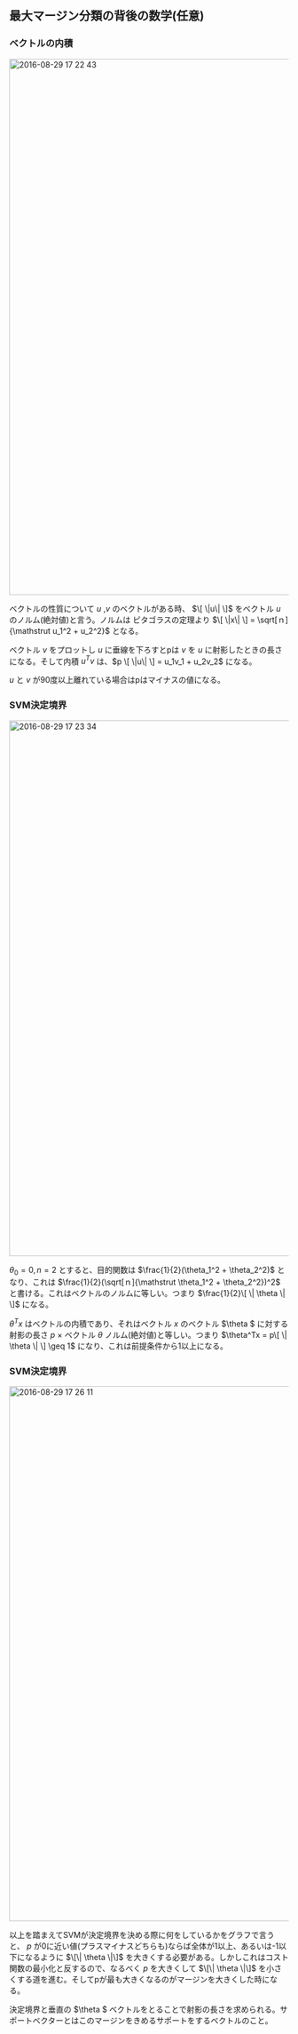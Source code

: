 ## 最大マージン分類の背後の数学(任意)

### ベクトルの内積

<img width="965" alt="2016-08-29 17 22 43" src="https://cloud.githubusercontent.com/assets/6447085/18045312/3cf6b144-6e0d-11e6-9c2b-95c37a4e4492.png">

ベクトルの性質について $u$ ,$v$ のベクトルがある時、 $\[ \|u\| \]$ をベクトル $u$ のノルム(絶対値)と言う。ノルムは ピタゴラスの定理より $\[ \|x\| \] = \sqrt[ｎ]{\mathstrut u_1^2 + u_2^2}$ となる。

ベクトル $v$ をプロットし $u$ に垂線を下ろすとpは $v$ を $u$ に射影したときの長さになる。そして内積 $u^Tv$ は、$p \[ \|u\| \] = u_1v_1 + u_2v_2$ になる。

$u$ と $v$ が90度以上離れている場合はpはマイナスの値になる。

### SVM決定境界

<img width="964" alt="2016-08-29 17 23 34" src="https://cloud.githubusercontent.com/assets/6447085/18045354/7675386e-6e0d-11e6-9586-66670f8adf25.png">

$\theta_0 = 0, n = 2$ とすると、目的関数は $\frac{1}{2}(\theta_1^2 + \theta_2^2)$ となり、これは $\frac{1}{2}(\sqrt[ｎ]{\mathstrut \theta_1^2 + \theta_2^2})^2$ と書ける。これはベクトルのノルムに等しい。つまり $\frac{1}{2}\[ \| \theta \| \]$ になる。

$\theta^Tx$ はベクトルの内積であり、それはベクトル $x$ のベクトル $\theta $ に対する射影の長さ $p$ × ベクトル $\theta$ ノルム(絶対値)と等しい。つまり
$\theta^Tx = p\[ \| \theta \| \] \geq 1$ になり、これは前提条件から1以上になる。

### SVM決定境界

<img width="963" alt="2016-08-29 17 26 11" src="https://cloud.githubusercontent.com/assets/6447085/18045424/b6f7683a-6e0d-11e6-9815-17ee912123b0.png">

以上を踏まえてSVMが決定境界を決める際に何をしているかをグラフで言うと、 $p$ が0に近い値(プラスマイナスどちらも)ならば全体が1以上、あるいは-1以下になるように $\[\| \theta \|\]$ を大きくする必要がある。しかしこれはコスト関数の最小化と反するので、なるべく $p$ を大きくして $\[\| \theta \|\]$ を小さくする道を進む。そしてpが最も大きくなるのがマージンを大きくした時になる。

決定境界と垂直の $\theta $ ベクトルをとることで射影の長さを求められる。サポートベクターとはこのマージンをきめるサポートをするベクトルのこと。
